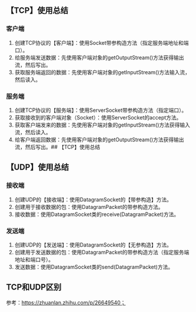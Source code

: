 ## 【TCP】使用总结
### 客户端
 1. 创建TCP协议的【客户端】：使用Socket带参构造方法（指定服务端地址和端口）。
 1. 给服务端发送数据：先使用客户端对象的getOutputStream()方法获得输出流，然后写出。
 1. 获取服务端返回的数据：先使用客户端对象的getInputStream()方法输入流，然后读入。

### 服务端
 1. 创建TCP协议的【服务端】：使用ServerSocket带参构造方法（指定端口）。
 1. 获取接收到的客户端对象（Socket）：使用ServerSocket的accept方法。
 1. 获取客户端发来的数据：先使用客户端对象的getInputStream()方法获得输入流，然后读入。
 1. 给客户端返回数据：先使用客户端对象的getOutputStream()方法获得输出流，然后写出。## 【TCP】使用总结

## 【UDP】使用总结
### 接收端
 1. 创建UDP的【接收端】：使用DatagramSocket的【带参构造】方法。
 1. 创建用于接收数据的包：使用DatagramPacket的带参构造方法。
 1. 接收数据：使用DatagramSocket类的receive(DatagramPacket)方法。

### 发送端
 1. 创建UDP的【发送端】：使用DatagramSocket的【无参构造】方法。
 1. 创建用于发送数据的包：使用DatagramPacket的带参构造方法（指定服务端地址和端口号）。
 1. 发送数据：使用DatagramSocket类的send(DatagramPacket)方法。
 
 
 ## TCP和UDP区别
 参考：https://zhuanlan.zhihu.com/p/26649540；
 